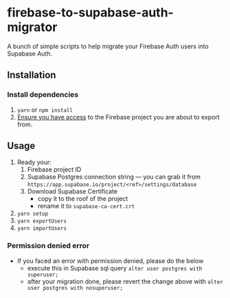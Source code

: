# firebase-to-supabase-auth-migrator

A bunch of simple scripts to help migrate your Firebase Auth users into Supabase Auth.

## Installation

### Install dependencies

1. `yarn` or `npm install`
2. [Ensure you have access](https://firebase.google.com/docs/cli#sign-in-test-cli) to the Firebase project you are about to export from.

## Usage

1. Ready your:
   1. Firebase project ID
   2. Supabase Postgres connection string — you can grab it from `https://app.supabase.io/project/<ref>/settings/database`
   3. Download Supabase Certificate
      - copy it to the roof of the project
      - rename it to `supabase-ca-cert.crt`
1. `yarn setup`
1. `yarn exportUsers`
1. `yarn importUsers`


### Permission denied error
- If you faced an error with permission denied, please do the below
   - execute this in Supabase sql query `alter user postgres with superuser;`
   - after your migration done, please revert the change above with `alter user postgres with nosuperuser;`